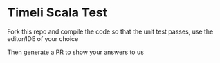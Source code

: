# Timeli Scala Test

Fork this repo and compile the code so that the unit test passes, use the editor/IDE of your choice 

Then generate a PR to show your answers to us
